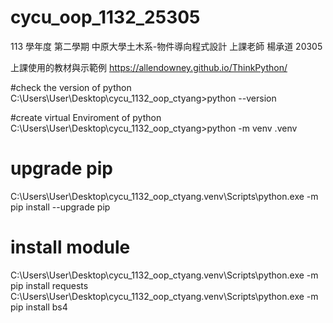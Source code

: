 # cycu_oop_1132_25305
113 學年度 第二學期
中原大學土木系-物件導向程式設計
上課老師 楊承道 20305 

上課使用的教材與示範例 
https://allendowney.github.io/ThinkPython/


#check the version of python
C:\Users\User\Desktop\cycu_1132_oop_ctyang>python --version

#create virtual Enviroment of python
C:\Users\User\Desktop\cycu_1132_oop_ctyang>python -m venv .venv 

# upgrade pip 
C:\Users\User\Desktop\cycu_1132_oop_ctyang\.venv\Scripts\python.exe -m pip install --upgrade pip 

# install module
C:\Users\User\Desktop\cycu_1132_oop_ctyang\.venv\Scripts\python.exe -m pip install requests
C:\Users\User\Desktop\cycu_1132_oop_ctyang\.venv\Scripts\python.exe -m pip install bs4

